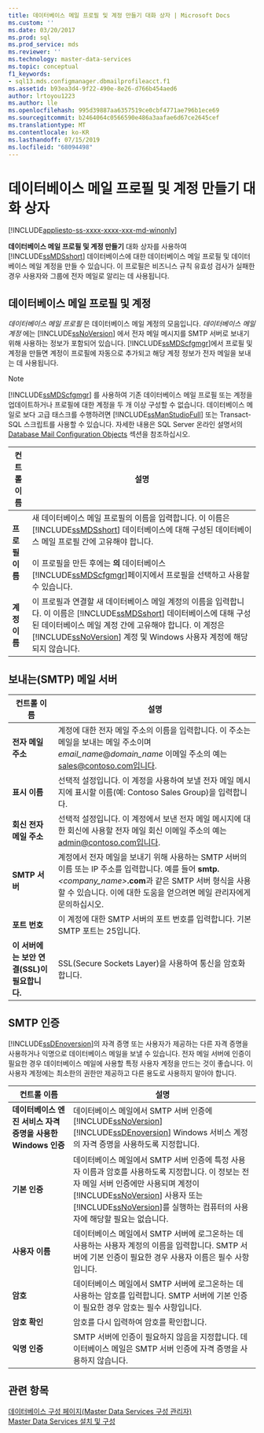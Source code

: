 ```yaml
---
title: 데이터베이스 메일 프로필 및 계정 만들기 대화 상자 | Microsoft Docs
ms.custom: ''
ms.date: 03/20/2017
ms.prod: sql
ms.prod_service: mds
ms.reviewer: ''
ms.technology: master-data-services
ms.topic: conceptual
f1_keywords:
- sql13.mds.configmanager.dbmailprofileacct.f1
ms.assetid: b93ea3d4-9f22-490e-8e26-d766b454aed6
author: lrtoyou1223
ms.author: lle
ms.openlocfilehash: 995d39887aa6357519ce0cbf4771ae796b1ece69
ms.sourcegitcommit: b2464064c0566590e486a3aafae6d67ce2645cef
ms.translationtype: MT
ms.contentlocale: ko-KR
ms.lasthandoff: 07/15/2019
ms.locfileid: "68094498"
---
```

# <a name="create-database-mail-profile-and-account-dialog-box"></a>데이터베이스 메일 프로필 및 계정 만들기 대화 상자

[!INCLUDE[appliesto-ss-xxxx-xxxx-xxx-md-winonly](../includes/appliesto-ss-xxxx-xxxx-xxx-md-winonly.md)]

  **데이터베이스 메일 프로필 및 계정 만들기** 대화 상자를 사용하여 [!INCLUDE[ssMDSshort](../includes/ssmdsshort-md.md)] 데이터베이스에 대한 데이터베이스 메일 프로필 및 데이터베이스 메일 계정을 만들 수 있습니다. 이 프로필은 비즈니스 규칙 유효성 검사가 실패한 경우 사용자와 그룹에 전자 메일로 알리는 데 사용됩니다.  
  
## <a name="database-mail-profile-and-account"></a>데이터베이스 메일 프로필 및 계정  
 *데이터베이스 메일 프로필* 은 데이터베이스 메일 계정의 모음입니다. *데이터베이스 메일 계정* 에는 [!INCLUDE[ssNoVersion](../includes/ssnoversion-md.md)] 에서 전자 메일 메시지를 SMTP 서버로 보내기 위해 사용하는 정보가 포함되어 있습니다. [!INCLUDE[ssMDScfgmgr](../includes/ssmdscfgmgr-md.md)]에서 프로필 및 계정을 만들면 계정이 프로필에 자동으로 추가되고 해당 계정 정보가 전자 메일을 보내는 데 사용됩니다.  
  
> [!NOTE]  
>  [!INCLUDE[ssMDScfgmgr](../includes/ssmdscfgmgr-md.md)] 를 사용하여 기존 데이터베이스 메일 프로필 또는 계정을 업데이트하거나 프로필에 대한 계정을 두 개 이상 구성할 수 없습니다. 데이터베이스 메일로 보다 고급 태스크를 수행하려면 [!INCLUDE[ssManStudioFull](../includes/ssmanstudiofull-md.md)] 또는 Transact-SQL 스크립트를 사용할 수 있습니다. 자세한 내용은 SQL Server 온라인 설명서의 [Database Mail Configuration Objects](../relational-databases/database-mail/database-mail-configuration-objects.md) 섹션을 참조하십시오.  
  
|컨트롤 이름|설명|  
|------------------|-----------------|  
|**프로필 이름**|새 데이터베이스 메일 프로필의 이름을 입력합니다. 이 이름은 [!INCLUDE[ssMDSshort](../includes/ssmdsshort-md.md)] 데이터베이스에 대해 구성된 데이터베이스 메일 프로필 간에 고유해야 합니다.<br /><br /> 이 프로필을 만든 후에는 **의** 데이터베이스 [!INCLUDE[ssMDScfgmgr](../includes/ssmdscfgmgr-md.md)]페이지에서 프로필을 선택하고 사용할 수 있습니다.|  
|**계정 이름**|이 프로필과 연결할 새 데이터베이스 메일 계정의 이름을 입력합니다. 이 이름은 [!INCLUDE[ssMDSshort](../includes/ssmdsshort-md.md)] 데이터베이스에 대해 구성된 데이터베이스 메일 계정 간에 고유해야 합니다. 이 계정은 [!INCLUDE[ssNoVersion](../includes/ssnoversion-md.md)] 계정 및 Windows 사용자 계정에 해당되지 않습니다.|  
  
## <a name="outgoing-smtp-mail-server"></a>보내는(SMTP) 메일 서버  
  
|컨트롤 이름|설명|  
|------------------|-----------------|  
|**전자 메일 주소**|계정에 대한 전자 메일 주소의 이름을 입력합니다. 이 주소는 메일을 보내는 메일 주소이며 *email_name*@*domain_name* 이메일 주소의 예는 sales@contoso.com입니다.|  
|**표시 이름**|선택적 설정입니다. 이 계정을 사용하여 보낼 전자 메일 메시지에 표시할 이름(예: Contoso Sales Group)을 입력합니다.|  
|**회신 전자 메일 주소**|선택적 설정입니다. 이 계정에서 보낸 전자 메일 메시지에 대한 회신에 사용할 전자 메일 회신 이메일 주소의 예는 admin@contoso.com입니다.|  
|**SMTP 서버**|계정에서 전자 메일을 보내기 위해 사용하는 SMTP 서버의 이름 또는 IP 주소를 입력합니다. 예를 들어 **smtp.***<company_name>***.com**과 같은 SMTP 서버 형식을 사용할 수 있습니다. 이에 대한 도움을 얻으려면 메일 관리자에게 문의하십시오.|  
|**포트 번호**|이 계정에 대한 SMTP 서버의 포트 번호를 입력합니다. 기본 SMTP 포트는 25입니다.|  
|**이 서버에는 보안 연결(SSL)이 필요합니다.**|SSL(Secure Sockets Layer)을 사용하여 통신을 암호화합니다.|  
  
## <a name="smtp-authentication"></a>SMTP 인증  
 [!INCLUDE[ssDEnoversion](../includes/ssdenoversion-md.md)]의 자격 증명 또는 사용자가 제공하는 다른 자격 증명을 사용하거나 익명으로 데이터베이스 메일을 보낼 수 있습니다. 전자 메일 서버에 인증이 필요한 경우 데이터베이스 메일에 사용할 특정 사용자 계정을 만드는 것이 좋습니다. 이 사용자 계정에는 최소한의 권한만 제공하고 다른 용도로 사용하지 말아야 합니다.  
  
|컨트롤 이름|설명|  
|------------------|-----------------|  
|**데이터베이스 엔진 서비스 자격 증명을 사용한 Windows 인증**|데이터베이스 메일에서 SMTP 서버 인증에 [!INCLUDE[ssNoVersion](../includes/ssnoversion-md.md)] [!INCLUDE[ssDEnoversion](../includes/ssdenoversion-md.md)] Windows 서비스 계정의 자격 증명을 사용하도록 지정합니다.|  
|**기본 인증**|데이터베이스 메일에서 SMTP 서버 인증에 특정 사용자 이름과 암호를 사용하도록 지정합니다. 이 정보는 전자 메일 서버 인증에만 사용되며 계정이 [!INCLUDE[ssNoVersion](../includes/ssnoversion-md.md)] 사용자 또는 [!INCLUDE[ssNoVersion](../includes/ssnoversion-md.md)]를 실행하는 컴퓨터의 사용자에 해당할 필요는 없습니다.|  
|**사용자 이름**|데이터베이스 메일에서 SMTP 서버에 로그온하는 데 사용하는 사용자 계정의 이름을 입력합니다. SMTP 서버에 기본 인증이 필요한 경우 사용자 이름은 필수 사항입니다.|  
|**암호**|데이터베이스 메일에서 SMTP 서버에 로그온하는 데 사용하는 암호를 입력합니다. SMTP 서버에 기본 인증이 필요한 경우 암호는 필수 사항입니다.|  
|**암호 확인**|암호를 다시 입력하여 암호를 확인합니다.|  
|**익명 인증**|SMTP 서버에 인증이 필요하지 않음을 지정합니다. 데이터베이스 메일은 SMTP 서버 인증에 자격 증명을 사용하지 않습니다.|  
  
## <a name="see-also"></a>관련 항목  
 [데이터베이스 구성 페이지&#40;Master Data Services 구성 관리자&#41;](../master-data-services/database-configuration-page-master-data-services-configuration-manager.md)   
[Master Data Services 설치 및 구성](../master-data-services/master-data-services-installation-and-configuration.md)
  
  
